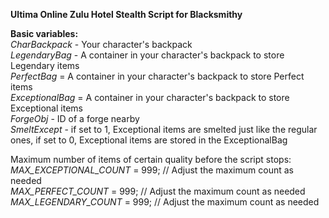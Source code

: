 **Ultima Online Zulu Hotel Stealth Script for Blacksmithy**

    
**Basic variables:**    
_CharBackpack_ - Your character's backpack    
_LegendaryBag_ - A container in your character's backpack to store Legendary items    
_PerfectBag_ = A container in your character's backpack to store Perfect items    
_ExceptionalBag_ = A container in your character's backpack to store Exceptional items    
_ForgeObj_ - ID of a forge nearby    
_SmeltExcept_ - if set to 1, Exceptional items are smelted just like the regular ones, if set to 0, Exceptional items are stored in the ExceptionalBag    
    
    
Maximum number of items of certain quality before the script stops:    
_MAX_EXCEPTIONAL_COUNT_ = 999;  // Adjust the maximum count as needed    
_MAX_PERFECT_COUNT_ = 999;      // Adjust the maximum count as needed    
_MAX_LEGENDARY_COUNT_ = 999;    // Adjust the maximum count as needed    
